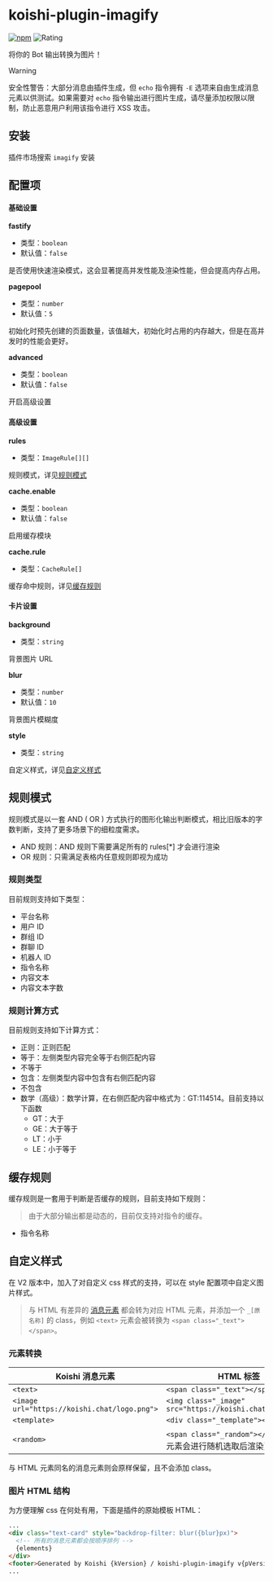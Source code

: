 # koishi-plugin-imagify

[![npm](https://img.shields.io/npm/v/koishi-plugin-imagify?style=flat-square)](https://www.npmjs.com/package/koishi-plugin-imagify) ![Rating](https://badge.koishi.chat/rating/koishi-plugin-imagify)

将你的 Bot 输出转换为图片！

> [!warning]
> 安全性警告：大部分消息由插件生成，但 `echo` 指令拥有 `-E` 选项来自由生成消息元素以供测试。如果需要对 `echo` 指令输出进行图片生成，请尽量添加权限以限制，防止恶意用户利用该指令进行 XSS 攻击。

## 安装

插件市场搜索 `imagify` 安装

## 配置项

#### 基础设置

**fastify**

- 类型：`boolean`
- 默认值：`false`

是否使用快速渲染模式，这会显著提高并发性能及渲染性能，但会提高内存占用。

**pagepool**

- 类型：`number`
- 默认值：`5`

初始化时预先创建的页面数量，该值越大，初始化时占用的内存越大，但是在高并发时的性能会更好。

**advanced**

- 类型：`boolean`
- 默认值：`false`

开启高级设置

#### 高级设置

**rules**

- 类型：`ImageRule[][]`

规则模式，详见[规则模式](#规则模式)

**cache.enable**

- 类型：`boolean`
- 默认值：`false`

启用缓存模块

**cache.rule**

- 类型：`CacheRule[]`

缓存命中规则，详见[缓存规则](#缓存规则)

#### 卡片设置

**background**

- 类型：`string`

背景图片 URL

**blur**

- 类型：`number`
- 默认值：`10`

背景图片模糊度

**style**

- 类型：`string`

自定义样式，详见[自定义样式](#自定义样式)

## 规则模式

规则模式是以一套 AND ( OR ) 方式执行的图形化输出判断模式，相比旧版本的字数判断，支持了更多场景下的细粒度需求。

- AND 规则：AND 规则下需要满足所有的 rules[*] 才会进行渲染
- OR 规则：只需满足表格内任意规则即视为成功

### 规则类型

目前规则支持如下类型：

- 平台名称
- 用户 ID
- 群组 ID
- 群聊 ID
- 机器人 ID
- 指令名称
- 内容文本
- 内容文本字数

### 规则计算方式

目前规则支持如下计算方式：

- 正则：正则匹配
- 等于：左侧类型内容完全等于右侧匹配内容
- 不等于
- 包含：左侧类型内容中包含有右侧匹配内容
- 不包含
- 数学（高级）：数学计算，在右侧匹配内容中格式为：GT:114514。目前支持以下函数
   - GT：大于
   - GE：大于等于
   - LT：小于
   - LE：小于等于

## 缓存规则

缓存规则是一套用于判断是否缓存的规则，目前支持如下规则：

> 由于大部分输出都是动态的，目前仅支持对指令的缓存。

- 指令名称

## 自定义样式

在 V2 版本中，加入了对自定义 css 样式的支持，可以在 style 配置项中自定义图片样式。

> 与 HTML 有差异的 [消息元素](https://koishi.chat/zh-CN/api/message/elements.html) 都会转为对应 HTML 元素，并添加一个 `_[原名称]` 的 class，例如 `<text>` 元素会被转换为 `<span class="_text"></span>`。

### 元素转换

| Koishi 消息元素 | HTML 标签 |
| ---                      | ---              |
| `<text>` | `<span class="_text"></span>` |
| `<image url="https://koishi.chat/logo.png">` | `<img class="_image" src="https://koishi.chat/logo.png">` |
| `<template>` |  `<div class="_template"></div>` |
| `<random>` |  `<span class="_random"></span>` （该元素会进行随机选取后渲染）|

与 HTML 元素同名的消息元素则会原样保留，且不会添加 class。

### 图片 HTML 结构

为方便理解 css 在何处有用，下面是插件的原始模板 HTML：

```html
...
<div class="text-card" style="backdrop-filter: blur({blur}px)">
  <!-- 所有的消息元素都会按顺序排列 -->
  {elements}
</div>
<footer>Generated by Koishi {kVersion} / koishi-plugin-imagify v{pVersion}</footer>
...
```
